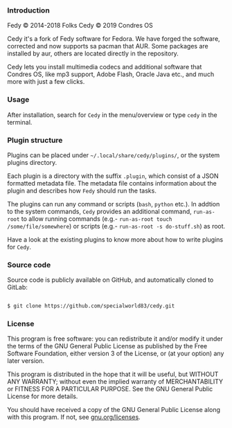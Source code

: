 ### Introduction
Fedy © 2014-2018 Folks 
Cedy © 2019 Condres OS

Cedy it's a fork of Fedy software for Fedora. We have forged the software, corrected and now supports sa pacman that AUR. Some packages are installed by aur, others are located directly in the repository.

Cedy lets you install multimedia codecs and additional software that Condres OS, like mp3 support, Adobe Flash, Oracle Java etc., and much more with just a few clicks.


### Usage

After installation, search for `Cedy` in the menu/overview or type `cedy` in the terminal.

### Plugin structure

Plugins can be placed under `~/.local/share/cedy/plugins/`, or the system plugins directory.

Each plugin is a directory with the suffix `.plugin`, which consist of a JSON formatted metadata file. The metadata file contains information about the plugin and describes how `Fedy` should run the tasks.

The plugins can run any command or scripts (`bash`, `python` etc.). In addtion to the system commands, `Cedy` provides an additional command, `run-as-root` to allow running commands (e.g.- `run-as-root touch /some/file/somewhere`) or scripts (e.g.- `run-as-root -s do-stuff.sh`) as root.

Have a look at the existing plugins to know more about how to write plugins for `Cedy`.

### Source code

Source code is publicly available on GitHub, and automatically cloned to GitLab:


```sh

$ git clone https://github.com/specialworld83/cedy.git
```


### License

This program is free software: you can redistribute it and/or modify it under
the terms of the GNU General Public License as published by the Free Software
Foundation, either version 3 of the License, or (at your option) any later
version.

This program is distributed in the hope that it will be useful, but WITHOUT ANY
WARRANTY; without even the implied warranty of MERCHANTABILITY or FITNESS FOR A
PARTICULAR PURPOSE. See the GNU General Public License for more details.

You should have received a copy of the GNU General Public License along with
this program.  If not, see [gnu.org/licenses](http://www.gnu.org/licenses/).
